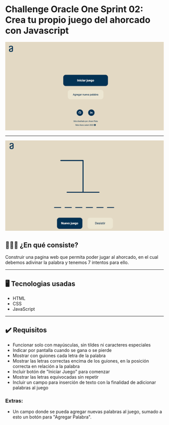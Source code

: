  # <b>Challenge Oracle One Sprint 02:</b><br> Crea tu propio juego del ahorcado con Javascript

<img src="/img/portada.png" alt="portada"/>

---

<img src="/img/juego.png" alt="juego"/>

## 👨🏽‍💻 ¿En qué consiste?

Construir una pagina web que permita poder jugar al ahorcado, en el cual debemos adivinar la palabra y tenemos 7 intentos para ello.

---

## 🖥 Tecnologias usadas

- HTML
- CSS
- JavaScript

---

## ✔️ Requisitos

- Funcionar solo con mayúsculas, sin tildes ni caracteres especiales
- Indicar por pantalla cuando se gana o se pierde
- Mostrar con guiones cada letra de la palabra
- Mostrar las letras correctas encima de los guiones, en la posición correcta en relación a la palabra
- Incluir botón de "Iniciar Juego" para comenzar
- Mostrar las letras equivocadas sin repetir
- Incluir un campo para inserción de texto con la finalidad de adicionar palabras al juego

### Extras:

- Un campo donde se pueda agregar nuevas palabras al juego, sumado a esto un botón para "Agregar Palabra". 
